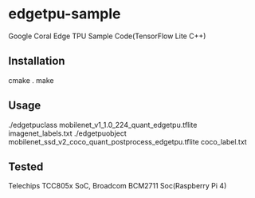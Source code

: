 # edgetpu-sample
Google Coral Edge TPU Sample Code(TensorFlow Lite C++)

## Installation
cmake .
make

## Usage
./edgetpuclass mobilenet_v1_1.0_224_quant_edgetpu.tflite imagenet_labels.txt
./edgetpuobject mobilenet_ssd_v2_coco_quant_postprocess_edgetpu.tflite coco_label.txt

## Tested
Telechips TCC805x SoC, Broadcom BCM2711 Soc(Raspberry Pi 4)
